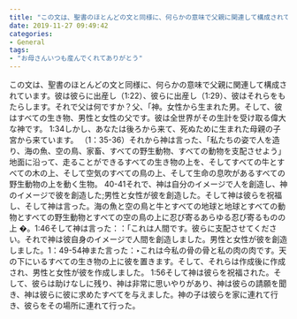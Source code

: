 ```yaml
---
title: "この文は、聖書のほとんどの文と同様に、何らかの意味で父親に関連して構成されています。"
date: 2019-11-27 09:49:42
categories:
- General
tags:
- "お母さんいつも産んでくれてありがとう"
---
```


この文は、聖書のほとんどの文と同様に、何らかの意味で父親に関連して構成されています。彼は彼らに出産し（1:22）、彼らに出産し（1:29）、彼はそれらをもたらします。それで父は何ですか？父、「神。女性から生まれた男。そして、彼はすべての生き物、男性と女性の父です。彼は全世界がその生計を受け取る偉大な神です。 1:34しかし、あなたは後ろから来て、死ぬために生まれた母親の子宮から来ています。 （1：35-36）それから神は言った、「私たちの姿で人を造り、海の魚、空の鳥、家畜、すべての野生動物、すべての動物を支配させよう」地面に沿って、走ることができるすべての生き物の上を、そしてすべての牛とすべての木の上、そして空気のすべての鳥の上、そして生命の息吹があるすべての野生動物の上を動く生物。 40-41それで、神は自分のイメージで人を創造し、神のイメージで彼を創造した;男性と女性が彼を創造した。そして神は彼らを祝福し、そして神は言った。海の魚と空の鳥と牛とすべての地球と地球とすべての動物とすべての野生動物とすべての空の鳥の上に忍び寄るあらゆる忍び寄るものの上 �。1:46そして神は言った：：「これは人間です。彼らに支配させてください。それで神は彼自身のイメージで人間を創造しました。男性と女性が彼を創造しました。1：49-54神また言った：‣これは今私の骨の骨と私の肉の肉です。天の下にいるすべての生き物の上に彼を置きます。そして、それらは作成後に作成され、男性と女性が彼を作成しました。 1:56そして神は彼らを祝福された。そして、彼らは助けなしに残り、神は非常に思いやりがあり、神は彼らの請願を聞き、神は彼らに彼に求めたすべてを与えました。神の子は彼らを家に連れて行き、彼らをその場所に連れて行った。
